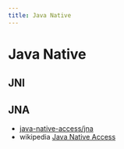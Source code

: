 ```yaml
---
title: Java Native
---
```


# Java Native

## JNI

## JNA

- [java-native-access/jna](https://github.com/java-native-access/jna)
- wikipedia [Java Native Access](https://en.wikipedia.org/wiki/Java_Native_Access)
